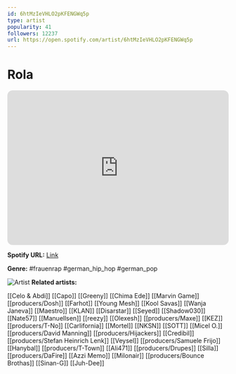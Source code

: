 ```yaml
---
id: 6htMzIeVHLO2pKFENGWq5p
type: artist
popularity: 41
followers: 12237
url: https://open.spotify.com/artist/6htMzIeVHLO2pKFENGWq5p
---
```

# Rola

<iframe style="border-radius:12px" src="https://open.spotify.com/embed/artist/6htMzIeVHLO2pKFENGWq5p" width="100%" height="352" frameBorder="0" allowfullscreen="" allow="autoplay; clipboard-write; encrypted-media; fullscreen; picture-in-picture" loading="lazy"></iframe>

**Spotify URL:** [Link](https://open.spotify.com/artist/6htMzIeVHLO2pKFENGWq5p)

**Genre:**  #frauenrap #german_hip_hop #german_pop

![Artist](https://i.scdn.co/image/ab6761610000e5eb5ad76e065b9a90331ed6de01)
**Related artists:**

[[Celo & Abdi]]
[[Capo]]
[[Greeny]]
[[Chima Ede]]
[[Marvin Game]]
[[producers/Dosh]]
[[Farhot]]
[[Young Mesh]]
[[Kool Savas]]
[[Wanja Janeva]]
[[Maestro]]
[[KLAN]]
[[Disarstar]]
[[Seyed]]
[[Shadow030]]
[[Nate57]]
[[Manuellsen]]
[[reezy]]
[[Olexesh]]
[[producers/Maxe]]
[[KEZ]]
[[producers/T-No]]
[[Carlifornia]]
[[Mortel]]
[[NKSN]]
[[SOTT]]
[[Micel O.]]
[[producers/David Manning]]
[[producers/Hijackers]]
[[Credibil]]
[[producers/Stefan Heinrich Lenk]]
[[Veysel]]
[[producers/Samuele Frijo]]
[[Hanybal]]
[[producers/T-Town]]
[[Ali471]]
[[producers/Drupes]]
[[Silla]]
[[producers/DaFire]]
[[Azzi Memo]]
[[Milonair]]
[[producers/Bounce Brothas]]
[[Sinan-G]]
[[Juh-Dee]]
